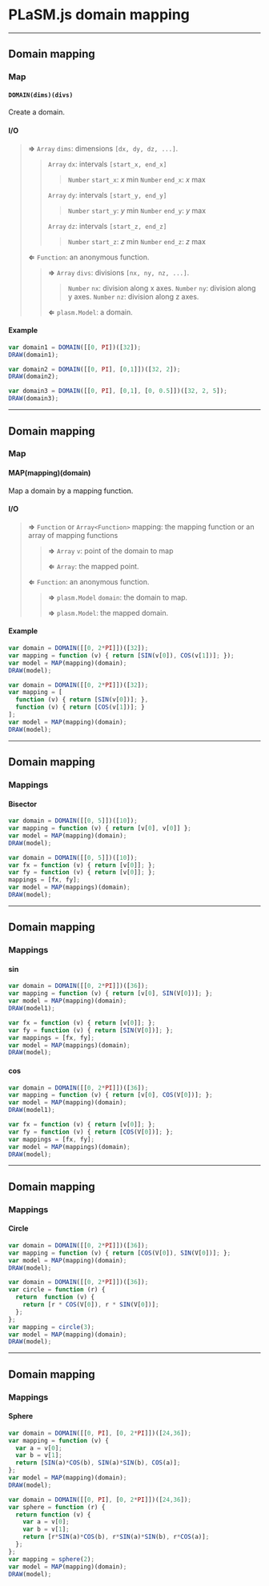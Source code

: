# PLaSM.js domain mapping

- - -

## Domain mapping

### Map

#### `DOMAIN(dims)(divs)`

Create a domain.

#### I/O

> **&rArr;** `Array` `dims`: dimensions `[dx, dy, dz, ...]`.
>
> > `Array` `dx`: intervals `[start_x, end_x]`
> > > `Number` `start_x`: *x* min
> > > `Number` `end_x`: *x* max
> >
> > `Array` `dy`: intervals `[start_y, end_y]`
> > > `Number` `start_y`: *y* min
> > > `Number` `end_y`: *y* max
> >
> > `Array` `dz`: intervals `[start_z, end_z]`
> > > `Number` `start_z`: *z* min
> > > `Number` `end_z`: *z* max
>
> **&lArr;** `Function`: an anonymous function.
>
> > **&rArr;** `Array` `divs`: divisions `[nx, ny, nz, ...]`.
> >
> > > `Number` `nx`: division along x axes.
> > > `Number` `ny`: division along y axes.
> > > `Number` `nz`: division along z axes.
> >
> > **&lArr;** `plasm.Model`: a domain.

#### Example

```js
var domain1 = DOMAIN([[0, PI])([32]);
DRAW(domain1);
```

```js
var domain2 = DOMAIN([[0, PI], [0,1]])([32, 2]);
DRAW(domain2);
```

```js
var domain3 = DOMAIN([[0, PI], [0,1], [0, 0.5]])([32, 2, 5]);
DRAW(domain3);
```

- - -

## Domain mapping

### Map

#### MAP(mapping)(domain)

Map a domain by a mapping function.

#### I/O

> **&rArr;** `Function` or `Array<Function>` mapping: the mapping function or an array of mapping functions
> 
> > **&rArr;** `Array` `v`: point of the domain to map
> > 
> > **&lArr;** `Array`: the mapped point.
> 
> **&lArr;** `Function`: an anonymous function.
> 
> > **&rArr;** `plasm.Model` `domain`: the domain to map.
> >
> > **&rArr;** `plasm.Model`: the mapped domain.

#### Example

```js
var domain = DOMAIN([[0, 2*PI]])([32]);
var mapping = function (v) { return [SIN(v[0]), COS(v[1])]; });
var model = MAP(mapping)(domain);
DRAW(model);
```

```js
var domain = DOMAIN([[0, 2*PI]])([32]);
var mapping = [
  function (v) { return [SIN(v[0])]; },
  function (v) { return [COS(v[1])]; }
];
var model = MAP(mapping)(domain);
DRAW(model);
```

- - - 

## Domain mapping

### Mappings

#### Bisector

```js
var domain = DOMAIN([[0, 5]])([10]);
var mapping = function (v) { return [v[0], v[0]] };
var model = MAP(mapping)(domain);
DRAW(model);
```

```js
var domain = DOMAIN([[0, 5]])([10]);
var fx = function (v) { return [v[0]]; };
var fy = function (v) { return [v[0]]; };
mappings = [fx, fy];
var model = MAP(mappings)(domain);
DRAW(model);
```

- - -

## Domain mapping

### Mappings

#### sin

```js
var domain = DOMAIN([[0, 2*PI]])([36]);
var mapping = function (v) { return [v[0], SIN(V[0])]; };
var model = MAP(mapping)(domain);
DRAW(model1);
```

```js
var fx = function (v) { return [v[0]]; };
var fy = function (v) { return [SIN(V[0])]; };
var mappings = [fx, fy];
var model = MAP(mappings)(domain);
DRAW(model);
```

#### cos

```js
var domain = DOMAIN([[0, 2*PI]])([36]);
var mapping = function (v) { return [v[0], COS(V[0])]; };
var model = MAP(mapping)(domain);
DRAW(model1);
```

```js
var fx = function (v) { return [v[0]]; };
var fy = function (v) { return [COS(V[0])]; };
var mappings = [fx, fy];
var model = MAP(mappings)(domain);
DRAW(model);
```

- - -

## Domain mapping

### Mappings

#### Circle

```js
var domain = DOMAIN([[0, 2*PI]])([36]);
var mapping = function (v) { return [COS(V[0]), SIN(V[0])]; };
var model = MAP(mapping)(domain);
DRAW(model);
```

```js
var domain = DOMAIN([[0, 2*PI]])([36]);
var circle = function (r) {
  return  function (v) {
    return [r * COS(V[0]), r * SIN(V[0])];
  };
};
var mapping = circle(3);
var model = MAP(mapping)(domain);
DRAW(model);
```

- - -

## Domain mapping

### Mappings

#### Sphere

```js
var domain = DOMAIN([[0, PI], [0, 2*PI]])([24,36]);
var mapping = function (v) {
  var a = v[0];
  var b = v[1];
  return [SIN(a)*COS(b), SIN(a)*SIN(b), COS(a)];
};
var model = MAP(mapping)(domain);
DRAW(model);
```

```js
var domain = DOMAIN([[0, PI], [0, 2*PI]])([24,36]);
var sphere = function (r) {
  return function (v) {
    var a = v[0];
    var b = v[1];
    return [r*SIN(a)*COS(b), r*SIN(a)*SIN(b), r*COS(a)];
  };
};
var mapping = sphere(2);
var model = MAP(mapping)(domain);
DRAW(model);
```
